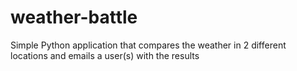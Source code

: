 # weather-battle
Simple Python application that compares the weather in 2 different locations and emails a user(s) with the results
